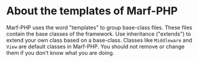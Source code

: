 <h1>About the templates of Marf-PHP</h1>


Marf-PHP uses the word "templates" to group base-class files. These files contain the base classes of the framework. Use inheritance ("extends") to extend your own class based on a base-class. Classes like <code>Middleware</code> and <code>View</code> are default classes in Marf-PHP. You should not remove or change them if you don't know what you are doing.
